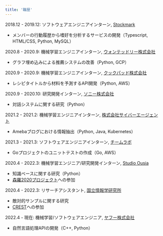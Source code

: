 ```yaml
---
title: '職歴'
---
```

<!-- 
2022.1 - 2022.3: 研究開発インターン, Integral AI
- （Python） -->

2018.12 - 2019.12: ソフトウェアエンジニアインターン, [Stockmark](https://stockmark.co.jp/)
- メンバーの行動履歴から嗜好を分析するサービスの開発（Typescript, HTML/CSS, Python, MySQL）

2020.8 - 2020.9: 機械学習エンジニアインターン, [ウォンテッドリー株式会社](https://wantedlyinc.com/ja)
- グラフ埋め込みによる推薦システムの改善（Python, GCP）

2020.9 - 2020.9: 機械学習エンジニアインターン, [クックパッド株式会社](https://info.cookpad.com/)
- レシピタイトルから材料を予測するAPI開発（Python, AWS）

2020.9 - 2020.10: 研究開発インターン, [ソニー株式会社](https://www.sony.co.jp/)
- 対話システムに関する研究（Python）

2021.2 - 2021.2: 機械学習エンジニアインターン, [株式会社サイバーエージェント](https://www.cyberagent.co.jp/)
- Amebaブログにおける情報抽出（Python, Java, Kubernetes）

2021.3 - 2021.3: ソフトウェアエンジニアインターン, [チームラボ ](https://www.team-lab.com/)
- Goプロジェクトのユニットテストの作成（Go, AWS）

2020.4 - 2022.3: 機械学習エンジニア/研究開発インターン, [Studio Ousia](https://www.ousia.jp/)
- 知識ベースに関する研究（Python）
- [森羅2020プロジェクト](http://shinra-project.info/shinra2020ml/)への参加

2020.4 - 2022.3: リサーチアシスタント, [国立情報学研究所](https://www.nii.ac.jp/)
- 敵対的サンプルに関する研究
- [CREST](https://www.jst.go.jp/kisoken/crest/about/index.html)への参加

2022.4 - 現在: 機械学習/ソフトウェアエンジニア, [ヤフー株式会社](https://about.yahoo.co.jp/)
- 自然言語処理APIの開発（C++, Python）